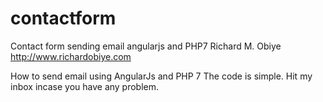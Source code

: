 # contactform
Contact form sending email angularjs and PHP7
Richard M. Obiye
http://www.richardobiye.com

How to send email using AngularJs and PHP 7
The code is simple. Hit my inbox incase you have any problem.
